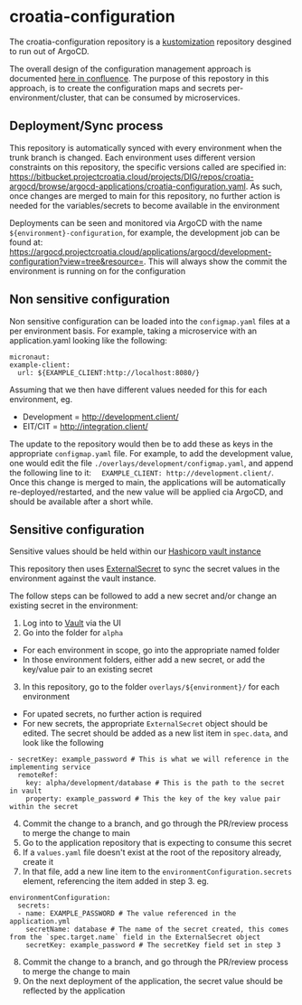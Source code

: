 # croatia-configuration

The croatia-configuration repository is a [kustomization](https://kubernetes.io/docs/tasks/manage-kubernetes-objects/kustomization/#kustomize-feature-list) repository desgined to run out of ArgoCD.

The overall design of the configuration management approach is documented [here in confluence](https://collab.dtme.dev/display/PC/Configuration+Management). The purpose of this repostory in this approach, is to create the configuration maps and secrets per-environment/cluster, that can be consumed by microservices.

## Deployment/Sync process

This repository is automatically synced with every environment when the trunk branch is changed. Each environment uses different version constraints on this repository, the specific versions called are specified in: https://bitbucket.projectcroatia.cloud/projects/DIG/repos/croatia-argocd/browse/argocd-applications/croatia-configuration.yaml. As such, once changes are merged to main for this repository, no further action is needed for the variables/secrets to become available in the environment

Deployments can be seen and monitored via ArgoCD with the name `${environment}-configuration`, for example, the development job can be found at: https://argocd.projectcroatia.cloud/applications/argocd/development-configuration?view=tree&resource=. This will always show the commit the environment is running on for the configuration

## Non sensitive configuration

Non sensitive configuration can be loaded into the `configmap.yaml` files at a per environment basis. For example, taking a microservice with an application.yaml looking like the following:
```
micronaut:
example-client:
  url: ${EXAMPLE_CLIENT:http://localhost:8080/}
```
Assuming that we then have different values needed for this for each environment, eg.
- Development = http://development.client/
- EIT/CIT = http://integration.client/

The update to the repository would then be to add these as keys in the appropriate `configmap.yaml` file. For example, to add the development value, one would edit the file `./overlays/development/configmap.yaml`, and append the following line to it:
`  EXAMPLE_CLIENT: http://development.client/`.
Once this change is merged to main, the applications will be automatically re-deployed/restarted, and the new value will be applied cia ArgoCD, and should be available after a short while.

## Sensitive configuration

Sensitive values should be held within our [Hashicorp vault instance](https://vault.ingress.san-sandbox.projectcroatia.cloud/)

This repository then uses [ExternalSecret](https://external-secrets.io/v0.7.2/api/externalsecret/) to sync the secret values in the environment against the vault instance.

The follow steps can be followed to add a new secret and/or change an existing secret in the environment:
1. Log into to [Vault](https://vault.ingress.san-sandbox.projectcroatia.cloud/) via the UI
2. Go into the folder for `alpha`
- For each environment in scope, go into the appropriate named folder
- In those environment folders, either add a new secret, or add the key/value pair to an existing secret
3. In this repository, go to the folder `overlays/${environment}/` for each environment
- For upated secrets, no further action is required
- For new secrets, the appropriate `ExternalSecret` object should be edited. The secret should be added as a new list item in `spec.data`, and look like the following
```
- secretKey: example_password # This is what we will reference in the implementing service
  remoteRef:
    key: alpha/development/database # This is the path to the secret in vault
    property: example_password # This the key of the key value pair within the secret
```
4. Commit the change to a branch, and go through the PR/review process to merge the change to main
5. Go to the application repository that is expecting to consume this secret
6. If a `values.yaml` file doesn't exist at the root of the repository already, create it
7. In that file, add a new line item to the `environmentConfiguration.secrets` element, referencing the item added in step 3. eg.
```
environmentConfiguration:
  secrets:
  - name: EXAMPLE_PASSWORD # The value referenced in the application.yml
    secretName: database # The name of the secret created, this comes from the `spec.target.name` field in the ExternalSecret object
    secretKey: example_password # The secretKey field set in step 3
```
8. Commit the change to a branch, and go through the PR/review process to merge the change to main
9. On the next deployment of the application, the secret value should be reflected by the application 
